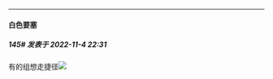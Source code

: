 

*****

####  白色要塞  
##### 145#       发表于 2022-11-4 22:31

有的组想走捷径<img src="https://static.saraba1st.com/image/smiley/face2017/037.png" referrerpolicy="no-referrer">

